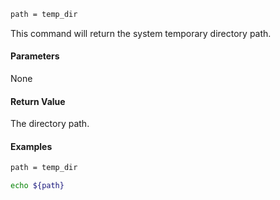 ```sh
path = temp_dir
```

This command will return the system temporary directory path.

#### Parameters

None

#### Return Value

The directory path.

#### Examples

```sh
path = temp_dir

echo ${path}
```
